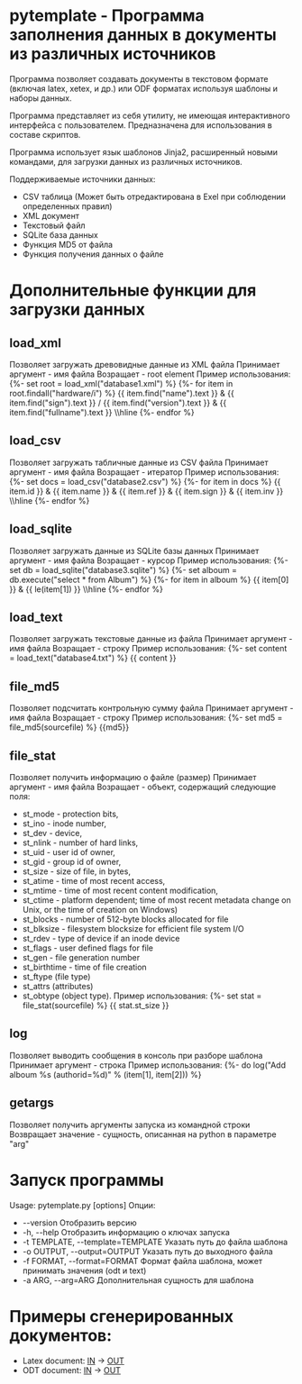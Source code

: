 # pytemplate - Программа заполнения данных в документы из различных источников

Программа позволяет создавать документы в текстовом формате (включая latex, xetex, и др.) или ODF форматах используя шаблоны и наборы данных.

Программа представляет из себя утилиту, не имеющая интерактивного интерфейса с пользователем. Предназначена для использования в составе скриптов.

Программа использует язык шаблонов Jinja2, расширенный новыми командами, для загрузки данных из различных источников.

Поддерживаемые источники данных:
* CSV таблица (Может быть отредактирована в Exel при соблюдении определенных правил)
* XML документ
* Текстовый файл
* SQLite база данных
* Функция MD5 от файла
* Функция получения данных о файле

# Дополнительные функции для загрузки данных

## load_xml
Позволяет загружать древовидные данные из XML файла
Принимает аргумент - имя файла
Возращает - root element
Пример использования:
    {%- set root = load_xml("database1.xml") %}
    {%- for item in root.findall("hardware/i") %}
    {{ item.find("name").text }} & {{ item.find("sign").text }} / {{ item.find("version").text }} & {{ item.find("fullname").text }} \\\hline
    {%- endfor %}

## load_csv
Позволяет загружать табличные данные из CSV файла
Принимает аргумент - имя файла
Возращает - итератор
Пример использования:
    {%- set docs = load_csv("database2.csv")  %}
    {%- for item in docs %}
    {{ item.id }} & {{ item.name }} & {{ item.ref }} & {{ item.sign }} & {{ item.inv }} \\\hline
    {%- endfor %}

## load_sqlite
Позволяет загружать данные из SQLite базы данных
Принимает аргумент - имя файла
Возращает - курсор
Пример использования:
    {%- set db = load_sqlite("database3.sqlite") %}
    {%- set alboum = db.execute("select * from Album") %}
    {%- for item in alboum %}
    {{ item[0] }} & {{ le(item[1]) }} \\\hline
    {%- endfor %}

## load_text
Позволяет загружать текстовые данные из файла
Принимает аргумент - имя файла
Возращает - строку
Пример использования:
    {%- set content = load_text("database4.txt") %}
    {{ content }}

## file_md5
Позволяет подсчитать контрольную сумму файла
Принимает аргумент - имя файла
Возращает - строку
Пример использования:
    {%- set md5 = file_md5(sourcefile) %}
    {{md5}}

## file_stat
Позволяет получить информацию о файле (размер)
Принимает аргумент - имя файла
Возращает - объект, содержащий следующие поля:
* st_mode - protection bits,
* st_ino - inode number,
* st_dev - device,
* st_nlink - number of hard links,
* st_uid - user id of owner,
* st_gid - group id of owner,
* st_size - size of file, in bytes,
* st_atime - time of most recent access,
* st_mtime - time of most recent content modification,
* st_ctime - platform dependent; time of most recent metadata change on Unix, or the time of creation on Windows)
* st_blocks - number of 512-byte blocks allocated for file
* st_blksize - filesystem blocksize for efficient file system I/O
* st_rdev - type of device if an inode device
* st_flags - user defined flags for file
* st_gen - file generation number
* st_birthtime - time of file creation
* st_ftype (file type)
* st_attrs (attributes)
* st_obtype (object type).
Пример использования:
    {%- set stat = file_stat(sourcefile) %}
    {{ stat.st_size }}

## log
Позволяет выводить сообщения в консоль при разборе шаблона
Принимает аргумент - строка
Пример использования:
    {%- do log("Add alboum %s (authorid=%d)" % (item[1], item[2])) %}

## getargs
Позволяет получить аргументы запуска из командной строки
Возвращает значение - сущность, описанная на python в параметре "arg"

# Запуск программы
Usage: pytemplate.py [options]
Опции:
* --version 
Отобразить версию
* -h, --help
Отобразить информацию о ключах запуска
* -t TEMPLATE, --template=TEMPLATE 
Указать путь до файла шаблона
* -o OUTPUT, --output=OUTPUT
Указать путь до выходного файла
* -f FORMAT, --format=FORMAT
Формат файла шаблона, может принимать значения (odt и text)
* -a ARG, --arg=ARG
Дополнительная сущность для шаблона

# Примеры сгенерированных документов:
* Latex document: [IN](/examples/out_doc1.tex) -> [OUT](/examples/output/out_doc1.pdf)
* ODT document: [IN](/examples/out_doc2.odt) -> [OUT](/examples/output/out_doc2_ready.odt)
